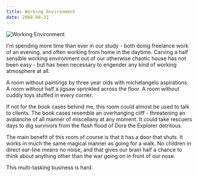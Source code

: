 ```yaml
---
title: Working Environment
date: 2008-08-31
---
```


![Working Environment](https://source.unsplash.com/cckf4TsHAuw/1600x900)

I'm spending more time than ever in our study - both doing freelance work of an evening, and often working from home in the daytime. Carving a half sensible working environment out of our otherwise chaotic house has not been easy - but has been necessary to engender any kind of working atmosphere at all.

A room without paintings by three year olds with michelangelo aspirations. A room without half a jigsaw sprinkled across the floor. A room without cuddly toys stuffed in every corner.

If not for the book cases behind me, this room could almost be used to talk to clients. The book cases resemble an overhanging cliff - threatening an avalanche of all manner of miscellany at any moment. It could take rescuers days to dig survivors from the flash flood of Dora the Explorer detritous.

The main benefit of this room of course is that it has a door that shuts. It works in much the same magical manner as going for a walk. No children in direct ear-line means no noise, and that gives our brain half a chance to think about anything other than the war going on in front of our nose.

This multi-tasking business is hard.